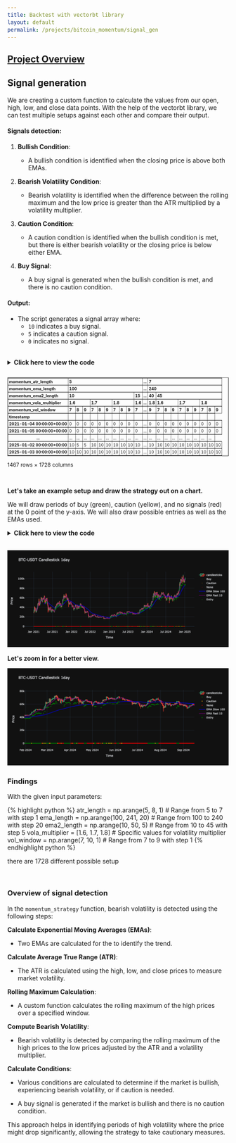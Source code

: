 ```yaml
---
title: Backtest with vectorbt library
layout: default
permalink: /projects/bitcoin_momentum/signal_gen
---
```

## [Project Overview](/projects/bitcoin_momentum/)

## **Signal generation**

 We are creating a custom function to calculate the values from our open, high, low, and close data points. With the help of the vectorbt library, we can test multiple setups against each other and compare their output.


#### Signals detection:

1. **Bullish Condition**:
   - A bullish condition is identified when the closing price is above both EMAs.

2. **Bearish Volatility Condition**:
   - Bearish volatility is identified when the difference between the rolling maximum and the low price is greater than the ATR multiplied by a volatility multiplier.

3. **Caution Condition**:
   - A caution condition is identified when the bullish condition is met, but there is either bearish volatility or the closing price is below either EMA.

4. **Buy Signal**:
   - A buy signal is generated when the bullish condition is met, and there is no caution condition.

#### Output:
- The script generates a signal array where:
  - `10` indicates a buy signal.
  - `5` indicates a caution signal.
  - `0` indicates no signal.

<br>
<details>
<summary><strong>Click here to view the code</strong></summary>
{% highlight python %}

def momentum_strategy(close, high, low, atr_length, ema_length, ema2_length, vola_multiplier, vol_window):
    # Calculate EMA
    EMA = vbt.IndicatorFactory.from_talib('EMA')
    ema = EMA.run(close, timeperiod=ema_length).real.to_numpy()
    ema2 = EMA.run(close, timeperiod=ema2_length).real.to_numpy()

    # Calculate ATR
    ATR = vbt.IndicatorFactory.from_talib('ATR')
    atr = ATR.run(high, low, close, timeperiod=atr_length).real.to_numpy()

    # Function to calculate rolling max
    def rolling_max(arr, window):
        result = np.full_like(arr, np.nan)
        for i in range(window - 1, len(arr)):
            result[i] = np.max(arr[i - window + 1:i + 1])
        return result

    # Function to compute bearish volatility
    def compute_is_bearish_vol(high, low, atr, window):
        rm = rolling_max(high, window=window)
        return (rm - low) > (atr * vola_multiplier)

    # Calculate conditions
    is_bullish = (close > ema) & (close > ema2)
    is_bearish_vol = compute_is_bearish_vol(high, low, atr, window=vol_window)
    is_caution = is_bullish & (is_bearish_vol | (close < ema))
    signal_buy = is_bullish & ~is_caution

    # Define conditions and corresponding values
    conditions = [signal_buy, is_caution]
    values = [10, 5]

    # Create final signal using np.select
    signal = np.select(conditions, values, default=0)
    return signal.reshape(close.shape)

# Create the indicator factory
momentum_indicator = vbt.IndicatorFactory(
    class_name='MomentumStrategy',
    short_name='momentum',
    input_names=['Close', 'High', 'Low'],
    param_names=['atr_length', 'ema_length', 'ema2_length', 'vola_multiplier', 'vol_window'],
    output_names=['signal']
).from_apply_func(momentum_strategy)

# Define parameter ranges
atr_length = np.arange(5, 8, 1)  # Range from 5 to 7 with step 1
ema_length = np.arange(100, 241, 20)  # Range from 100 to 240 with step 20
ema2_length = np.arange(10, 50, 5)  # Range from 10 to 45 with step 5
vola_multiplier = [1.6, 1.7, 1.8]  # Specific values for volatility multiplier
vol_window = np.arange(7, 10, 1)  # Range from 7 to 9 with step 1

# Run the indicator
signal = momentum_indicator.run(
    df['close'], df['high'], df['low'],
    atr_length=atr_length,
    ema_length=ema_length,
    ema2_length=ema2_length,
    vola_multiplier=vola_multiplier,
    vol_window=vol_window,
    param_product=True
)

# Print the shape of the signal and store it in a DataFrame
print(signal.signal.shape)
df_indicator = signal.signal

{% endhighlight python %}
</details>
<br>

<div style="max-width: 100%; overflow-x: auto; font-size: 12px; margin: 0 auto;">
    <style scoped>
        .dataframe tbody tr th:only-of-type { vertical-align: middle; }
        .dataframe tbody tr th { vertical-align: top; }
        .dataframe thead th { text-align: left; }
        .dataframe {
            font-size: 9px;
            border-collapse: collapse;
        }
        .dataframe tr, .dataframe td, .dataframe th {
            padding: 2px;
        }
    </style>
    <table border="1" class="dataframe">
        <thead>
            <tr>
                <th>momentum_atr_length</th>
                <th colspan="10" align="left">5</th>
                <th>...</th>
                <th colspan="10" align="left">7</th>
            </tr>
            <tr>
                <th>momentum_ema_length</th>
                <th colspan="10" align="left">100</th>
                <th>...</th>
                <th colspan="10" align="left">240</th>
            </tr>
            <tr>
                <th>momentum_ema2_length</th>
                <th colspan="9" align="left">10</th>
                <th>15</th>
                <th>...</th>
                <th>40</th>
                <th colspan="9" align="left">45</th>
            </tr>
            <tr>
                <th>momentum_vola_multiplier</th>
                <th colspan="3" align="left">1.6</th>
                <th colspan="3" align="left">1.7</th>
                <th colspan="3" align="left">1.8</th>
                <th>1.6</th>
                <th>...</th>
                <th>1.8</th>
                <th colspan="3" align="left">1.6</th>
                <th colspan="3" align="left">1.7</th>
                <th colspan="3" align="left">1.8</th>
            </tr>
            <tr>
                <th>momentum_vol_window</th>
                <th>7</th>
                <th>8</th>
                <th>9</th>
                <th>7</th>
                <th>8</th>
                <th>9</th>
                <th>7</th>
                <th>8</th>
                <th>9</th>
                <th>7</th>
                <th>...</th>
                <th>9</th>
                <th>7</th>
                <th>8</th>
                <th>9</th>
                <th>7</th>
                <th>8</th>
                <th>9</th>
                <th>7</th>
                <th>8</th>
                <th>9</th>
            </tr>
            <tr>
                <th>timestamp</th>
                <th></th>
                <th></th>
                <th></th>
                <th></th>
                <th></th>
                <th></th>
                <th></th>
                <th></th>
                <th></th>
                <th></th>
                <th></th>
                <th></th>
                <th></th>
                <th></th>
                <th></th>
                <th></th>
                <th></th>
                <th></th>
                <th></th>
                <th></th>
            </tr>
        </thead>
        <tbody>
            <tr>
                <th>2021-01-04 00:00:00+00:00</th>
                <td>0</td>
                <td>0</td>
                <td>0</td>
                <td>0</td>
                <td>0</td>
                <td>0</td>
                <td>0</td>
                <td>0</td>
                <td>0</td>
                <td>0</td>
                <td>...</td>
                <td>0</td>
                <td>0</td>
                <td>0</td>
                <td>0</td>
                <td>0</td>
                <td>0</td>
                <td>0</td>
                <td>0</td>
                <td>0</td>
                <td>0</td>
            </tr>
            <tr>
                <th>2021-01-05 00:00:00+00:00</th>
                <td>0</td>
                <td>0</td>
                <td>0</td>
                <td>0</td>
                <td>0</td>
                <td>0</td>
                <td>0</td>
                <td>0</td>
                <td>0</td>
                <td>0</td>
                <td>...</td>
                <td>0</td>
                <td>0</td>
                <td>0</td>
                <td>0</td>
                <td>0</td>
                <td>0</td>
                <td>0</td>
                <td>0</td>
                <td>0</td>
                <td>0</td>
            </tr>
            <tr>
                <th>...</th>
                <td>...</td>
                <td>...</td>
                <td>...</td>
                <td>...</td>
                <td>...</td>
                <td>...</td>
                <td>...</td>
                <td>...</td>
                <td>...</td>
                <td>...</td>
                <td>...</td>
                <td>...</td>
                <td>...</td>
                <td>...</td>
                <td>...</td>
                <td>...</td>
                <td>...</td>
                <td>...</td>
                <td>...</td>
                <td>...</td>
            </tr>
            <tr>
                <th>2025-01-02 00:00:00+00:00</th>
                <td>10</td>
                <td>5</td>
                <td>5</td>
                <td>10</td>
                <td>10</td>
                <td>10</td>
                <td>10</td>
                <td>10</td>
                <td>10</td>
                <td>10</td>
                <td>...</td>
                <td>10</td>
                <td>10</td>
                <td>10</td>
                <td>10</td>
                <td>10</td>
                <td>10</td>
                <td>10</td>
                <td>10</td>
                <td>10</td>
                <td>10</td>
            </tr>
            <tr>
                <th>2025-01-03 00:00:00+00:00</th>
                <td>10</td>
                <td>10</td>
                <td>10</td>
                <td>10</td>
                <td>10</td>
                <td>10</td>
                <td>10</td>
                <td>10</td>
                <td>10</td>
                <td>10</td>
                <td>...</td>
                <td>10</td>
                <td>10</td>
                <td>10</td>
                <td>10</td>
                <td>10</td>
                <td>10</td>
                <td>10</td>
                <td>10</td>
                <td>10</td>
                <td>10</td>
            </tr>
        </tbody>
    </table>
    <p>1467 rows × 1728 columns</p>
</div>

<br>

**Let's take an example setup and draw the strategy out on a chart.**

We will draw periods of buy (green), caution (yellow), and no signals (red) at the 0 point of the y-axis. We will also draw possible entries as well as the EMAs used.
<details>

<summary><strong>Click here to view the code</strong></summary>
<br>
<br>

{% highlight python %}

import plotly.graph_objects as go
import pandas_ta as ta

# Example setup for the indicator
example_setup = df_indicator[(5, 100, 10, 1.6, 7)]

# Identify buy signals
buy = example_setup == 10
draw_buy = example_setup.index[buy]

# Identify caution signals
caution = example_setup == 5
draw_caution = example_setup.index[caution]

# Identify none signals
none = example_setup == 0
draw_none = example_setup.index[none]

# Create the figure
fig = go.Figure()

# Add candlestick trace
fig.add_trace(go.Candlestick(
    x=df.index,
    close=df['close'],
    open=df['open'],
    high=df['high'],
    low=df['low'],
    name='candlesticks'
))

# Add buy signals
fig.add_trace(go.Scatter(
    x=draw_buy,
    y=[0]*len(draw_buy),  # Ensure y has the same length as draw_buy
    mode='markers',
    name='Buy',
    marker=dict(color='green', size=2)
))

# Add caution signals
fig.add_trace(go.Scatter(
    x=draw_caution,
    y=[0]*len(draw_caution),  # Ensure y has the same length as draw_caution
    mode='markers',
    name='Caution',
    marker=dict(color='orange', size=2)
))

# Add none signals
fig.add_trace(go.Scatter(
    x=draw_none,
    y=[0]*len(draw_none),  # Ensure y has the same length as draw_none
    mode='markers',
    name='None',
    marker=dict(color='red', size=2)
))

# Add EMAs to the chart
ema_slow = df.ta.ema(close='close', length=100)
ema2_fast = df.ta.ema(close='close', length=10)

fig.add_trace(go.Scatter(
    x=df.index,
    y=ema_slow,
    mode='lines',
    name='EMA Slow 100',
    line=dict(color='blue')
))

fig.add_trace(go.Scatter(
    x=df.index,
    y=ema2_fast,
    mode='lines',
    name='EMA Fast 10',
    line=dict(color='purple')
))

# Add arrows on buy signals below the candles
arrow_y = df.loc[draw_buy, 'low'] * 0.90  # Position arrows slightly below the low prices
fig.add_trace(go.Scatter(
    x=draw_buy,
    y=arrow_y,
    mode='markers',
    name='Entry',
    marker=dict(size=4, color='green', symbol='triangle-up')
))

# Update layout
fig.update_layout(
    title='BTC-USDT Candlestick 1day',
    xaxis_title='Time',
    yaxis_title='Price',
    template='plotly_dark',
    hovermode='x unified',
    xaxis_rangeslider_visible=False
)

# Show the figure
fig.show()

{% endhighlight python %}
</details>
<br>

![Screenshot](/assets/images/signals_drawn.png)

**Let's zoom in for a better view.**

![Screenshot](/assets/images/signals_drawn_zoom.png)





### **Findings**

With the given input parameters:

{% highlight python %}
atr_length = np.arange(5, 8, 1)  # Range from 5 to 7 with step 1
ema_length = np.arange(100, 241, 20)  # Range from 100 to 240 with step 20
ema2_length = np.arange(10, 50, 5)  # Range from 10 to 45 with step 5
vola_multiplier = [1.6, 1.7, 1.8]  # Specific values for volatility multiplier
vol_window = np.arange(7, 10, 1)  # Range from 7 to 9 with step 1
{% endhighlight python %}

there are 1728 different possible setup 


<br>

### **Overview of signal detection**

In the `momentum_strategy` function, bearish volatility is detected using the following steps:


**Calculate Exponential Moving Averages (EMAs)**:
   - Two EMAs are calculated for the to identify the trend.

**Calculate Average True Range (ATR)**:
   - The ATR is calculated using the high, low, and close prices to measure market volatility.

**Rolling Maximum Calculation**:
   - A custom function calculates the rolling maximum of the high prices over a specified window.

**Compute Bearish Volatility**:
   - Bearish volatility is detected by comparing the rolling maximum of the high prices to the low prices adjusted by the ATR and a volatility multiplier.

**Calculate Conditions**:
   - Various conditions are calculated to determine if the market is bullish, experiencing bearish volatility, or if caution is needed.

   - A buy signal is generated if the market is bullish and there is no caution condition.

This approach helps in identifying periods of high volatility where the price might drop significantly, allowing the strategy to take cautionary measures.



